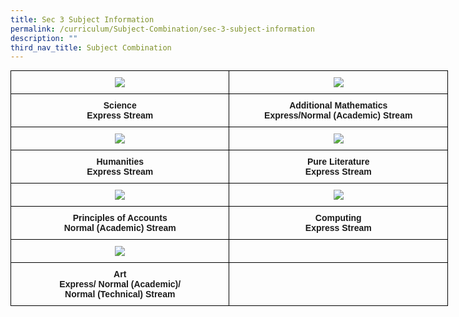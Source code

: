 ```yaml
---
title: Sec 3 Subject Information
permalink: /curriculum/Subject-Combination/sec-3-subject-information
description: ""
third_nav_title: Subject Combination
---
```

<style type="text/css">
.tg  {border-collapse:collapse;border-spacing:0;margin:0px auto;}
.tg td{border-color:black;border-style:solid;border-width:1px;font-family:Arial, sans-serif;font-size:14px;
  overflow:hidden;padding:10px 5px;word-break:normal;}
.tg th{border-color:black;border-style:solid;border-width:1px;font-family:Arial, sans-serif;font-size:14px;
  font-weight:normal;overflow:hidden;padding:10px 5px;word-break:normal;}
.tg .tg-baqh{text-align:center;vertical-align:top}
.tg .tg-cyxe{background-color:#ffffff;color:#454545;font-weight:bold;text-align:center;vertical-align:top}
.tg .tg-amwm{font-weight:bold;text-align:center;vertical-align:top}
</style>
<table class="tg" style="undefined;table-layout: fixed; width: 700px">
<colgroup>
<col style="width: 350px">
<col style="width: 350px">
</colgroup>
<tbody>
  <tr>
    <td class="tg-baqh"><a href = "linkhere" target = "_self"> 
          <img src="/images/OLevel2019.jpeg"></a></td>
    <td class="tg-baqh"><a href = "linkhere" target = "_self"> 
          <img src="/images/OLevel2019.jpeg"></a></td>
  </tr>
  <tr>
    <td class="tg-amwm">Science<br>Express Stream</td>
    <td class="tg-amwm">Additional Mathematics<br>Express/Normal (Academic) Stream</td>
  </tr>
  <tr>
    <td class="tg-baqh"><a href = "linkhere" target = "_self"> 
          <img src="/images/OLevel2019.jpeg"></a></td>
    <td class="tg-baqh"><a href = "linkhere" target = "_self"> 
          <img src="/images/OLevel2019.jpeg"></a></td>
  </tr>
  <tr>
    <td class="tg-amwm"><span style="font-style:normal">Humanities</span><br><span style="font-style:normal">Express Stream</span></td>
    <td class="tg-amwm">Pure Literature<br>Express Stream</td>
  </tr>
  <tr>
    <td class="tg-baqh"><a href = "linkhere" target = "_self"> 
          <img src="/images/OLevel2019.jpeg"></a></td>
    <td class="tg-baqh"><a href = "linkhere" target = "_self"> 
          <img src="/images/OLevel2019.jpeg"></a></td>
  </tr>
  <tr>
    <td class="tg-amwm">Principles of Accounts <br>Normal (Academic) Stream</td>
    <td class="tg-amwm">Computing<br>Express Stream</td>
  </tr>
  <tr>
    <td class="tg-baqh"><a href = "linkhere" target = "_self"> 
          <img src="/images/OLevel2019.jpeg"></a></td>
    <td class="tg-baqh"></td>
  </tr>
  <tr>
    <td class="tg-amwm">Art<br>Express/ Normal (Academic)/ <br>Normal (Technical) Stream</td>
    <td class="tg-amwm"></td>
  </tr>
</tbody>
</table>